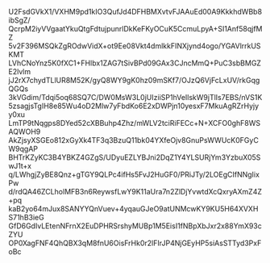 U2FsdGVkX1/VXHM9pd1kIO3QufJd4DFHBMXvtvFJAAuEd00A9KkkhdWBb8ibSgZ/
QcrpM2iyVVgaatYkuQtgFdtujpunrlDkKeFKyOCuK5CcmuLpyA+SI1Anf58qjfMZ
5v2F396MSQkZgROdwVidX+ot9Ee08Vkt4dmlkkFINXjynd4ogo/YGAVlrrkUSKMT
LVhCNoYnz5K0fXC1+FHlbx1ZAG7tSivBPd09GAx3CJncMmQ+PuC3sbBMGZE2lvlm
jJ2rX7chydTLlUR8M52K/gyQ8WY9gK0hz09mSKf7/OJzQ6VjFcLxUV/rkGqgQGQs
3kVGdim/Tdqi5oq68SQ7C/DW0MsW3L0jUIziiSP1hVeIlskW9jTlIs7EBS/nVS1K
5zsagjsTgIH8e85Wu4oD2Mlw7yFbdKo6E2xDWPjn10yesxF7MkuAgRZrHyjyy0xu
LmTP9tNqgps8DYed52cXBBuhp4Zhz/mWLV2tciRiFECc+N+XCFO0ghF8WSAQWOH9
AkZjsyXSGEo812xGyXk4TF3q3BzuQ11bk04YXfeOjv8GnuPsWWUcK0FGyCW9qgAP
BHTrKZyKC3B4YBKZ4GZgS/UDyuEZLYBJni2DqZ1Y4YLSURjYm3YzbuX05SwJ1t+x
q/LWhgjZyBE8Qnz+gTGY9QLPc4ifHs5FvJ2HuGF0/PRiJTy/2LOEgCIfNNgIixPw
d/rdQA46ZCLholMFB3n6ReywsfLwY9K11aUra7n2ZlDjYvwtdXcQxryAXmZ4Z+pq
kaB2yo64mJux8SANYYQnVuev+4yqauGJeO9atUNMcwKY9KU5H64XVXHS71hB3ieG
GfD6GdIvLEtenNFrnX2EuDPHRSrshyMUBp1M5EisI1fNBpXbJxr2x88YmX93cZYU
OP0XagFNF4QhQBX3qM8fnU6OisFrHk0r2lFIrJP4NjGEyHP5siAsSTTyd3PxFoBc
